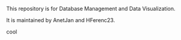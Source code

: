 This repository is for Database Management and Data Visualization. 

It is maintained by AnetJan and HFerenc23.


cool
